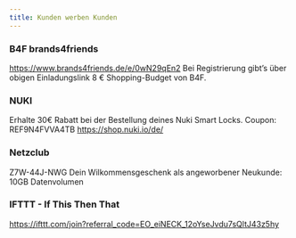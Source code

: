 ```yaml
---
title: Kunden werben Kunden
---
```

### B4F brands4friends
https://www.brands4friends.de/e/0wN29qEn2
Bei Registrierung gibt’s über obigen Einladungslink 8 € Shopping-Budget von B4F.

### NUKI
Erhalte 30€ Rabatt bei der Bestellung deines Nuki Smart Locks. 
Coupon: REF9N4FVVA4TB 
https://shop.nuki.io/de/

### Netzclub
Z7W-44J-NWG
Dein Wilkommensgeschenk als angeworbener Neukunde: 
10GB Datenvolumen 

### IFTTT - If This Then That
https://ifttt.com/join?referral_code=EO_eiNECK_12oYseJvdu7sQltJ43z5hy


